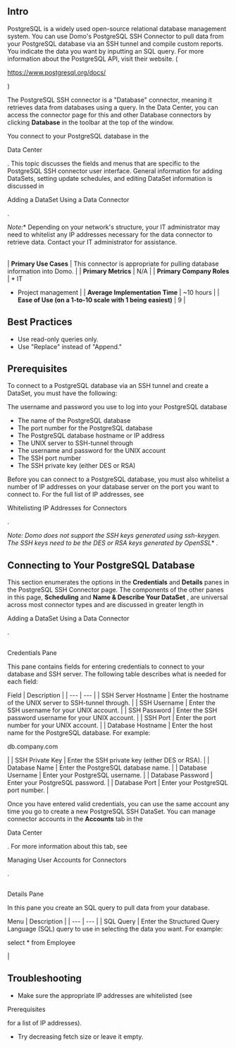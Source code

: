 

Intro
-------

PostgreSQL is a widely used open-source relational database management system. You can use Domo's PostgreSQL SSH Connector to pull data from your PostgreSQL database via an SSH tunnel and compile custom reports. You indicate the data you want by inputting an SQL query. For more information about the PostgreSQL API, visit their website. (

https://www.postgresql.org/docs/

)


 The PostgreSQL SSH connector is a "Database" connector, meaning it retrieves data from databases using a query. In the Data Center, you can access the connector page for this and other Database connectors by clicking
 **Database**
 in the toolbar at the top of the window.


 You connect to your PostgreSQL database in the

Data Center

. This topic discusses the fields and menus that are specific to the PostgreSQL SSH connector user interface. General information for adding DataSets, setting update schedules, and editing DataSet information is discussed in

Adding a DataSet Using a Data Connector

.

*Note:**
 Depending on your network's structure, your IT administrator may need to whitelist any IP addresses necessary for the data connector to retrieve data. Contact your IT administrator for assistance.


|  |  |
| --- | --- |
|
**Primary Use Cases**
 |
 This connector is appropriate for pulling database information into Domo.
  |
|
**Primary Metrics**
 |
 N/A
  |
|
**Primary Company Roles**
 | * IT
* Project management
 |
|
**Average Implementation Time**
 |
 ~10 hours
  |
|
**Ease of Use (on a 1-to-10 scale with 1 being easiest)**
 |
 9
  |

Best Practices
----------------


* Use read-only queries only.
* Use "Replace" instead of "Append."

Prerequisites
---------------

To connect to a PostgreSQL database via an SSH tunnel and create a DataSet, you must have the following:

 The username and password you use to log into your PostgreSQL database
* The name of the PostgreSQL database
* The port number for the PostgreSQL database
* The PostgreSQL database hostname or IP address
* The UNIX server to SSH-tunnel through
* The username and password for the UNIX account
* The SSH port number
* The SSH private key (either DES or RSA)

Before you can connect to a PostgreSQL database, you must also whitelist a number of IP addresses on your database server on the port you want to connect to. For the full list of IP addresses, see

Whitelisting IP Addresses for Connectors

.

*Note: Domo does not support the SSH keys generated using ssh-keygen. The SSH keys need to be the DES or RSA keys generated by OpenSSL**
 .

Connecting to Your PostgreSQL Database
----------------------------------------

This section enumerates the options in the
 **Credentials**
 and
 **Details**
 panes in the PostgreSQL SSH Connector page. The components of the other panes in this page,
 **Scheduling**
 and
 **Name & Describe Your DataSet**
 , are universal across most connector types and are discussed in greater length in

Adding a DataSet Using a Data Connector

.

##
 Credentials Pane

This pane contains fields for entering credentials to connect to your database and SSH server. The following table describes what is needed for each field:


 Field
  |
 Description
  |
| --- | --- |
|
 SSH Server Hostname
  |
 Enter the hostname of the UNIX server to SSH-tunnel through.
  |
|
 SSH Username
  |
 Enter the SSH username for your UNIX account.
  |
|
 SSH Password
  |
 Enter the SSH password username for your UNIX account.
  |
|
 SSH Port
  |
 Enter the port number for your UNIX account.
  |
|
 Database Hostname
  |
 Enter the host name for the PostgreSQL database. For example:


 db.company.com


 |
|
 SSH Private Key
  |
 Enter the SSH private key (either DES or RSA).
  |
|
 Database Name
  |
 Enter the PostgreSQL database name.
  |
|
 Database Username
  |
 Enter your PostgreSQL username.
  |
|
 Database Password
  |
 Enter your PostgreSQL password.
  |
|
 Database Port
  |
 Enter your PostgreSQL port number.
  |

Once you have entered valid credentials, you can use the same account any time you go to create a new PostgreSQL SSH DataSet. You can manage connector accounts in the
 **Accounts**
 tab in the

Data Center

. For more information about this tab, see

Managing User Accounts for Connectors

.

##
 Details Pane

In this pane you create an SQL query to pull data from your database.


 Menu
  |
 Description
  |
| --- | --- |
|
 SQL Query
  |
 Enter the Structured Query Language (SQL) query to use in selecting the data you want. For example:

select \* from Employee

|

Troubleshooting
-----------------


* Make sure the appropriate IP addresses are whitelisted (see

Prerequisites

for a list of IP addresses).
* Try decreasing fetch size or leave it empty.


